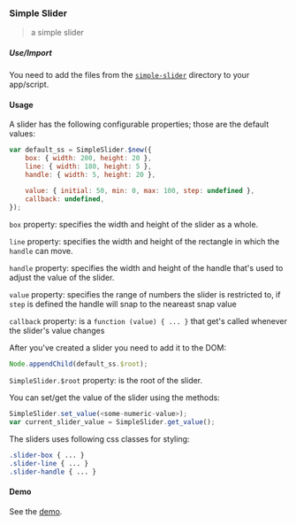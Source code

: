 ### Simple Slider
> a simple slider

##### Use/Import

You need to add the files from the  [`simple-slider`][1] directory to your app/script.

#### Usage

A slider has the following configurable properties; those are the default values:
```javascript
var default_ss = SimpleSlider.$new({
    box: { width: 200, height: 20 },
    line: { width: 180, height: 5 },
    handle: { width: 5, height: 20 },

    value: { initial: 50, min: 0, max: 100, step: undefined },
    callback: undefined,
});
```

```box``` property: specifies the width and height of the slider as a whole.

```line``` property: specifies the width and height of the rectangle in which the ```handle``` can move.

```handle``` property: specifies the width and height of the handle that's used to adjust the value of the slider.

```value``` property: specifies the range of numbers the slider is restricted to, if ```step``` is defined the handle will snap to the neareast snap value

```callback``` property: is a ```function (value) { ... }``` that get's called whenever the slider's value changes


After you've created a slider you need to add it to the DOM:
```javascript
Node.appendChild(default_ss.$root);
```

```SimpleSlider.$root``` property: is the root of the slider.


You can set/get the value of the slider using the methods:
```javascript
SimpleSlider.set_value(<some-numeric-value>);
var current_slider_value = SimpleSlider.get_value();
```


The sliders uses following css classes for styling:
```css
.slider-box { ... }
.slider-line { ... }
.slider-handle { ... }
```

#### Demo
See the [demo](https://tipdbmp.github.io/simple-slider/).


[1]: https://github.com/tipdbmp/simple-slider/blob/master/simple-slider/